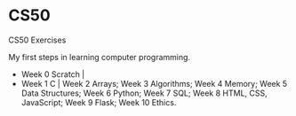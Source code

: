 # CS50
CS50 Exercises

My first steps in learning computer programming.

- Week 0 Scratch |
- Week 1 C |
Week 2 Arrays;
Week 3 Algorithms;
Week 4 Memory;
Week 5 Data Structures;
Week 6 Python;
Week 7 SQL;
Week 8 HTML, CSS, JavaScript;
Week 9 Flask;
Week 10 Ethics.

